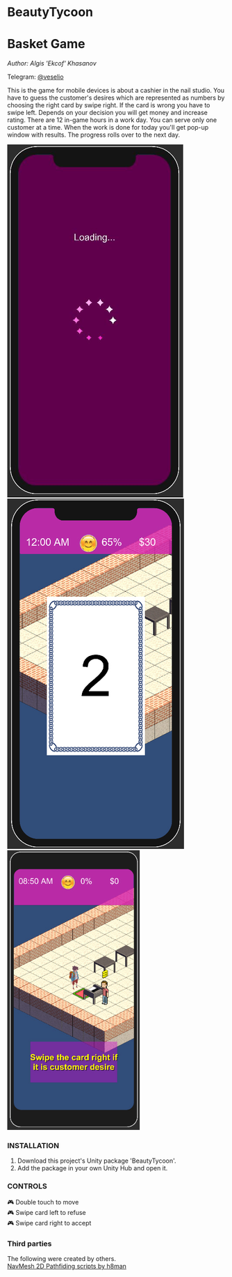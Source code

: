 # BeautyTycoon
# Basket Game

*Author: Algis 'Ekcof' Khasanov* 

Telegram: [@veselio](https://t.me/veselio)

This is the game for mobile devices is about a cashier in the nail studio. You have to guess the customer's desires which are represented as numbers by choosing the right card by swipe right. If the card is wrong you have to swipe left. Depends on your decision you will get money and increase rating.
There are 12 in-game hours in a work day. You can serve only one customer at a time. When the work is done for today you'll get pop-up window with results. The progress rolls over to the next day.

![Screen](https://github.com/Ekcof/BeautyTycoon/blob/main/Screen00.jpg)<br />
![Screen](https://github.com/Ekcof/BeautyTycoon/blob/main/Screen01.jpg)<br />
![Screen](https://github.com/Ekcof/BeautyTycoon/blob/main/Screen02.jpg)<br />

###  INSTALLATION
1. Download this project's Unity package 'BeautyTycoon'.
2. Add the package in your own Unity Hub and open it.


### CONTROLS

:video_game: Double touch to move<br />
:video_game: Swipe card left to refuse<br />
:video_game: Swipe card right to accept<br />


### Third parties
The following were created by others.<br />
[NavMesh 2D Pathfiding scripts by h8man](https://github.com/h8man/NavMeshPlus)

